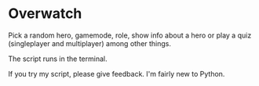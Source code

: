 # Overwatch
Pick a random hero, gamemode, role, show info about a hero or play a quiz (singleplayer and multiplayer) among other things.

The script runs in the terminal.

If you try my script, please give feedback. I'm fairly new to Python.
